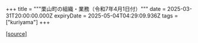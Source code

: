 +++
title = """栗山町の組織・業務（令和7年4月1日付）"""
date = 2025-03-31T20:00:00.000Z
expiryDate = 2025-05-04T04:29:09.936Z
tags = ["kuriyama"]
+++


[[source]](https://www.town.kuriyama.hokkaido.jp/soshiki/27/1677.html)
